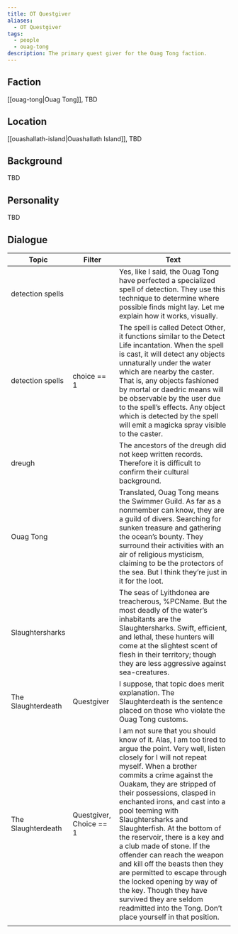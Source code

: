 ```yaml
---
title: OT Questgiver
aliases:
  - OT Questgiver
tags:
  - people
  - ouag-tong
description: The primary quest giver for the Ouag Tong faction.
---
```

## Faction
[[ouag-tong|Ouag Tong]], TBD
## Location
[[ouashallath-island|Ouashallath Island]], TBD
## Background
TBD
## Personality
TBD
## Dialogue

| Topic              | Filter                  | Text                                                                                                                                                                                                                                                                                                                                                                                                                                                                                                                                                                                                                                                                    |
| ------------------ | ----------------------- | ----------------------------------------------------------------------------------------------------------------------------------------------------------------------------------------------------------------------------------------------------------------------------------------------------------------------------------------------------------------------------------------------------------------------------------------------------------------------------------------------------------------------------------------------------------------------------------------------------------------------------------------------------------------------- |
| detection spells   |                         | Yes, like I said, the Ouag Tong have perfected a specialized spell of detection. They use this technique to determine where possible finds might lay. Let me explain how it works, visually.                                                                                                                                                                                                                                                                                                                                                                                                                                                                            |
| detection spells   | choice == 1             | The spell is called Detect Other, it functions similar to the Detect Life incantation. When the spell is cast, it will detect any objects unnaturally under the water which are nearby the caster. That is, any objects fashioned by mortal or daedric means will be observable by the user due to the spell’s effects. Any object which is detected by the spell will emit a magicka spray visible to the caster.                                                                                                                                                                                                                                                      |
| dreugh             |                         | The ancestors of the dreugh did not keep written records. Therefore it is difficult to confirm their cultural background.                                                                                                                                                                                                                                                                                                                                                                                                                                                                                                                                               |
| Ouag Tong          |                         | Translated, Ouag Tong means the Swimmer Guild. As far as a nonmember can know, they are a guild of divers. Searching for sunken treasure and gathering the ocean’s bounty. They surround their activities with an air of religious mysticism, claiming to be the protectors of the sea. But I think they’re just in it for the loot.                                                                                                                                                                                                                                                                                                                                    |
| Slaughtersharks    |                         | The seas of Lyithdonea are treacherous, %PCName. But the most deadly of the water’s inhabitants are the Slaughtersharks. Swift, efficient, and lethal, these hunters will come at the slightest scent of flesh in their territory; though they are less aggressive against sea-creatures.                                                                                                                                                                                                                                                                                                                                                                               |
| The Slaughterdeath | Questgiver              | I suppose, that topic does merit explanation. The Slaughterdeath is the sentence placed on those who violate the Ouag Tong customs.                                                                                                                                                                                                                                                                                                                                                                                                                                                                                                                                     |
| The Slaughterdeath | Questgiver, Choice == 1 | I am not sure that you should know of it. Alas, I am too tired to argue the point. Very well, listen closely for I will not repeat myself. When a brother commits a crime against the Ouakam, they are stripped of their possessions, clasped in enchanted irons, and cast into a pool teeming with Slaughtersharks and Slaughterfish. At the bottom of the reservoir, there is a key and a club made of stone. If the offender can reach the weapon and kill off the beasts then they are permitted to escape through the locked opening by way of the key. Though they have survived they are seldom readmitted into the Tong. Don’t place yourself in that position. |
|                    |                         |                                                                                                                                                                                                                                                                                                                                                                                                                                                                                                                                                                                                                                                                         |

